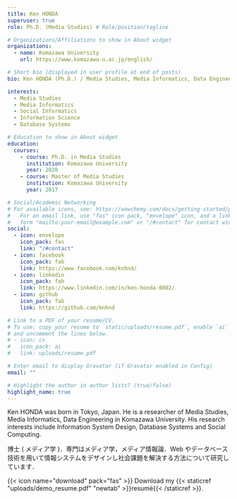```yaml
---
title: Ken HONDA
superuser: true
role: Ph.D. (Media Studies) # Role/position/tagline

# Organizations/Affiliations to show in About widget
organizations:
  - name: Komazawa University
    url: https://www.komazawa-u.ac.jp/english/

# Short bio (displayed in user profile at end of posts)
bio: Ken HONDA (Ph.D.) / Media Studies, Media Informatics, Data Engineering.

interests:
  - Media Studies
  - Media Informatics
  - Social Informatics
  - Information Science
  - Database Systems

# Education to show in About widget
education:
  courses:
    - course: Ph.D. in Media Studies
      institution: Komazawa University
      year: 2020
    - course: Master of Media Studies
      institution: Komazawa University
      year: 2017

# Social/Academic Networking
# For available icons, see: https://wowchemy.com/docs/getting-started/page-builder/#icons
#   For an email link, use "fas" icon pack, "envelope" icon, and a link in the
#   form "mailto:your-email@example.com" or "/#contact" for contact widget.
social:
  - icon: envelope
    icon_pack: fas
    link: "/#contact"
  - icon: facebook
    icon_pack: fab
    link: https://www.facebook.com/knhnd/
  - icon: linkedin
    icon_pack: fab
    link: https://www.linkedin.com/in/ken-honda-0802/
  - icon: github
    icon_pack: fab
    link: https://github.com/knhnd

# Link to a PDF of your resume/CV.
# To use: copy your resume to `static/uploads/resume.pdf`, enable `ai` icons in `params.toml`,
# and uncomment the lines below.
# - icon: cv
#   icon_pack: ai
#   link: uploads/resume.pdf

# Enter email to display Gravatar (if Gravatar enabled in Config)
email: ""

# Highlight the author in author lists? (true/false)
highlight_name: true
---
```


Ken HONDA was born in Tokyo, Japan. He is a researcher of Media Studies, Media Informatics, Data Engineering in Komazawa University. His research interests include Information System Design, Database Systems and Social Computing.

博士 ( メディア学 )．専門はメディア学，メディア情報論．Web やデータベース技術を用いて情報システムをデザインし社会課題を解決する方法について研究しています．

{{< icon name="download" pack="fas" >}} Download my {{< staticref "uploads/demo_resume.pdf" "newtab" >}}resumé{{< /staticref >}}.
